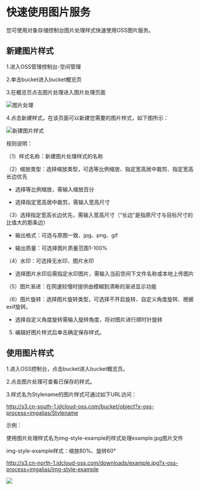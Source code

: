 # 快速使用图片服务

您可使用对象存储控制台图片处理样式快速使用OSS图片服务。

## 新建图片样式

1.进入OSS管理控制台-空间管理

2.单击bucket进入bucket概览页

3.在概览页点击图片处理进入图片处理页面

![图片处理](https://github.com/jdcloudcom/cn/blob/edit/image/Object-Storage-Service/OSS-054.jpg)

4.点击新建样式，在该页面可以新建您需要的图片样式，如下图所示：

![新建图片样式](https://github.com/jdcloudcom/cn/blob/edit/image/Object-Storage-Service/OSS-056.jpg)


规则说明：

（1）样式名称：新建图片处理样式的名称

（2）缩放类型：选择缩放类型，可选等比例缩放、指定宽高居中裁剪、指定宽高长边优先

   * 选择等比例缩放，需输入缩放百分

   * 选择指定宽高居中裁剪，需输入宽高尺寸

（3）选择指定宽高长边优先，需输入宽高尺寸（“长边”是指原尺寸与目标尺寸的比值大的那条边）

   * 输出格式：可选与原图一致、jpg、png、gif

   * 输出质量：可选择图片质量范围1-100%

（4）水印：可选择无水印、图片水印

   * 选择图片水印后需指定水印图片，需输入当前空间下文件名称或本地上传图片

（5）图片渐进：在网速较慢时提供由模糊到清晰的渐进显示功能

（6）图片旋转：选择图片旋转类型，可选择不开启旋转、自定义角度旋转、根据exif旋转。

   * 选择自定义角度旋转需输入旋转角度，将对图片进行顺时针旋转

5. 编辑好图片样式后单击确定保存样式。

 

## 使用图片样式

1.进入OSS控制台，点击bucket进入bucket概览页。

2.点击图片处理可查看已保存的样式。

3.样式名为Stylename的图片样式可通过如下URL访问：

http://s3.cn-south-1.jdcloud-oss.com/bucket/object?x-oss-process=imgalias/Stylename


示例：

使用图片处理样式名为img-style-example的样式处理example.jpg图片文件

img-style-example样式：缩放80%、旋转60°

http://s3.cn-north-1.jdcloud-oss.com/downloads/example.jpg?x-oss-process=imgalias/img-style-example

![](https://github.com/jdcloudcom/cn/blob/edit/image/Object-Storage-Service/OSS-057.jpg)
